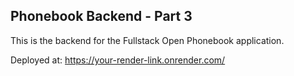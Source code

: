 ## Phonebook Backend - Part 3

This is the backend for the Fullstack Open Phonebook application.

Deployed at: https://your-render-link.onrender.com/

